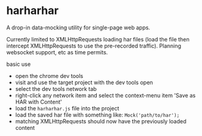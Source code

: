 # harharhar
A drop-in data-mocking utility for single-page web apps.

Currently limited to XMLHttpRequests loading har files (load the file then intercept XMLHttpRequests to use the pre-recorded traffic). Planning websocket support, etc as time permits.

basic use
* open the chrome dev tools
* visit and use the target project with the dev tools open
* select the dev tools network tab
* right-click any network item and select the context-menu item 'Save as HAR with Content'
* load the `harharhar.js` file into the project
* load the saved har file with something like: `Mock('path/to/har');`
* matching XMLHttpRequests should now have the previously loaded content

